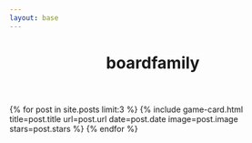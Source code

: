 ```yaml
---
layout: base
---
```

<header class="justify-center tc bg-blue h3 h5-ns">
	<h1>boardfamily</h1>
</header>
<div class="body-content mt2 mt4-ns">
	<!-- Highlights -->
	<div class="flex-row-ns items-center items-stretch-ns justify-between-ns ph2 ph0-ns">
		{% for post in site.posts limit:3 %}
			{% include game-card.html title=post.title url=post.url date=post.date image=post.image stars=post.stars %}
		{% endfor %}
	</div>
	<!-- /Highlights -->
</div>